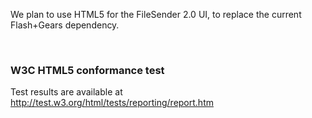 <p>We plan to use HTML5 for the FileSender 2.0 UI, to replace the current Flash+Gears dependency.</p>

<p>&nbsp;</p>

<h3 id="w3c_html5_conformance_test">W3C HTML5 conformance test</h3>

<p>Test results are available at <a href="http://test.w3.org/html/tests/reporting/report.htm">http://test.w3.org/html/tests/reporting/report.htm</a></p>

